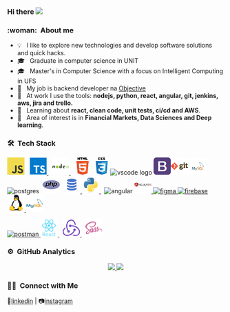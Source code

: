 ### Hi there <img src="https://media.giphy.com/media/hvRJCLFzcasrR4ia7z/giphy.gif" width="25px"></img>

<h3> :woman: &nbsp;About me </h3>

- 💡 &nbsp; I like to explore new technologies and develop software solutions and quick hacks.
- 🎓 &nbsp; Graduate in computer science in UNIT
- 🎓 &nbsp; Master's in Computer Science with a focus on Intelligent Computing in UFS
- 💼 &nbsp; My job is backend developer na <a href="https://www.objective.com.br/">Objective</a>
- 💼 &nbsp; At work I use the tools: **nodejs, python, react, angular, git, jenkins, aws, jira and trello.**
- 🌱 &nbsp; Learning about **react, clean code, unit tests, ci/cd and AWS**.
- 🔭 &nbsp; Area of interest is in **Financial Markets, Data Sciences and Deep learning**.

### 🛠 &nbsp;Tech Stack


<img src="https://raw.githubusercontent.com/github/explore/80688e429a7d4ef2fca1e82350fe8e3517d3494d/topics/javascript/javascript.png" width="40" height="40" alt="javascript logo"> &nbsp;
<a href="https://www.typescriptlang.org/" target="_blank">
  <img src="https://raw.githubusercontent.com/devicons/devicon/master/icons/typescript/typescript-original.svg" alt="typescript" width="40" height="40"/> </a>&nbsp;
<a href="https://nodejs.org" target="_blank"> 
  <img src="https://raw.githubusercontent.com/devicons/devicon/master/icons/nodejs/nodejs-original-wordmark.svg" alt="nodejs" width="40" height="40"/> </a> &nbsp;
<img src="https://raw.githubusercontent.com/github/explore/80688e429a7d4ef2fca1e82350fe8e3517d3494d/topics/html/html.png" width="40" height="40" alt="html logo"/>
<img src="https://raw.githubusercontent.com/github/explore/80688e429a7d4ef2fca1e82350fe8e3517d3494d/topics/css/css.png" width="40" height="40" alt="css logo"><img src="https://upload.wikimedia.org/wikipedia/commons/2/2d/Visual_Studio_Code_1.18_icon.svg" width="40" height="40" alt="vscode logo">
<img src="https://raw.githubusercontent.com/github/explore/80688e429a7d4ef2fca1e82350fe8e3517d3494d/topics/bootstrap/bootstrap.png" width="40" height="40" alt="bootstrap logo"><img src="https://raw.githubusercontent.com/github/explore/80688e429a7d4ef2fca1e82350fe8e3517d3494d/topics/git/git.png" class="rounded-1 mr-3" width="40" height="40" alt="git">
<img src="https://raw.githubusercontent.com/github/explore/80688e429a7d4ef2fca1e82350fe8e3517d3494d/topics/mysql/mysql.png" class="rounded-1 mr-3" width="40" height="40" alt="mysql"> &nbsp;
<img src="https://img.shields.io/badge/-PostgreSQL-333333?style=flat&logo=postgresql" class="rounded-1 mr-3" width="100" height="40" alt="postgres">&nbsp;
<img src="https://raw.githubusercontent.com/github/explore/ccc16358ac4530c6a69b1b80c7223cd2744dea83/topics/php/php.png" class="rounded-1 mr-3" width="40" height="40" alt="php">&nbsp;
<img src="https://raw.githubusercontent.com/github/explore/80688e429a7d4ef2fca1e82350fe8e3517d3494d/topics/sql/sql.png" class="rounded-1 mr-3" width="40" height="40" alt="sql"><a href="https://www.python.org" target="_blank"> <img src="https://raw.githubusercontent.com/devicons/devicon/master/icons/python/python-original.svg" alt="python" width="40" height="40"/> </a>&nbsp;
<img src="https://angular.io/assets/images/logos/angular/angular.svg" alt="angular" width="40" height="40"/> </a>   <a href="https://angular.io" target="_blank"> <img src="https://raw.githubusercontent.com/devicons/devicon/master/icons/angularjs/angularjs-original-wordmark.svg" alt="angularjs" width="40" height="40"/> </a> 
<a href="https://www.figma.com/" target="_blank"> <img src="https://www.vectorlogo.zone/logos/figma/figma-icon.svg" alt="figma" width="40" height="40"/> </a> <a href="https://firebase.google.com/" target="_blank"> 
  <img src="https://www.vectorlogo.zone/logos/firebase/firebase-icon.svg" alt="firebase" width="40" height="40"/> </a>  <a href="https://www.linux.org/" target="_blank"> <img src="https://raw.githubusercontent.com/devicons/devicon/master/icons/linux/linux-original.svg" alt="linux" width="40" height="40"/> </a> <a href="https://www.mysql.com/" target="_blank">
  <img src="https://raw.githubusercontent.com/devicons/devicon/master/icons/mysql/mysql-original-wordmark.svg" alt="mysql" width="40" height="40"/> </a> 
  
  <a href="https://postman.com" target="_blank"> 
  <img src="https://www.vectorlogo.zone/logos/getpostman/getpostman-icon.svg" alt="postman" width="40" height="40"/> </a> <a href="https://reactjs.org/" target="_blank">
  <img src="https://raw.githubusercontent.com/devicons/devicon/master/icons/react/react-original-wordmark.svg" alt="react" width="40" height="40"/> </a>&nbsp;
  <a href="https://redux.js.org" target="_blank"> 
  <img src="https://raw.githubusercontent.com/devicons/devicon/master/icons/redux/redux-original.svg" alt="redux" width="40" height="40"/> </a>&nbsp;
  <a href="https://sass-lang.com" target="_blank"> 
  <img src="https://raw.githubusercontent.com/devicons/devicon/master/icons/sass/sass-original.svg" alt="sass" width="40" height="40"/> </a>
 
  
### ⚙️ &nbsp;GitHub Analytics

<p align="center">
  <a href="https://github.com/lmqs">
    <img height="180em" src="https://github-readme-stats-eight-theta.vercel.app/api?username=lmqs&show_icons=true&theme=default&include_all_commits=true&count_private=true"/>
    <img height="180em" src="https://github-readme-stats-eight-theta.vercel.app/api/top-langs/?username=lmqs&layout=compact&langs_count=8&theme=default"/>
  </a>
</p>

 
### 🤝🏻 &nbsp;Connect with Me

<p align="left">
  👔<a href="https://www.linkedin.com/in/luciana-queirozz" alt="Linkedin">linkedin</a>
  |
  📷<a href="https://www.instagram.com/lucianaqueirozz/" alt="Instagram">instagram</a>
</p>

